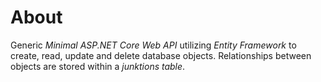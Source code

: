 <h1>About</h1>

Generic _Minimal ASP.NET Core Web API_ utilizing _Entity Framework_ to create, read, update and delete database objects. Relationships between objects are stored within a _junktions table_.
